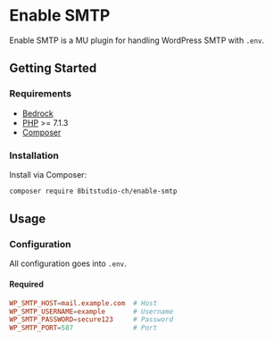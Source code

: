 # Enable SMTP

Enable SMTP is a MU plugin for handling WordPress SMTP with `.env`.

## Getting Started

### Requirements

- [Bedrock](https://github.com/roots/bedrock)
- [PHP](https://secure.php.net/manual/en/install.php) >= 7.1.3
- [Composer](https://getcomposer.org/download/)

### Installation

Install via Composer:

```sh
composer require 8bitstudio-ch/enable-smtp
```

## Usage

### Configuration

All configuration goes into `.env`.

#### Required

```conf
WP_SMTP_HOST=mail.example.com  # Host
WP_SMTP_USERNAME=example       # Username
WP_SMTP_PASSWORD=secure123     # Password
WP_SMTP_PORT=587               # Port
```
